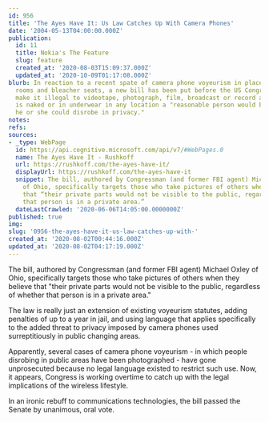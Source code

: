 ```yaml
---
id: 956
title: 'The Ayes Have It: Us Law Catches Up With Camera Phones'
date: '2004-05-13T04:00:00.000Z'
publication:
  id: 11
  title: Nokia's The Feature
  slug: feature
  created_at: '2020-08-03T15:09:37.000Z'
  updated_at: '2020-10-09T01:17:08.000Z'
blurb: In reaction to a recent spate of camera phone voyeurism in places like locker
  rooms and bleacher seats, a new bill has been put before the US Congress that would
  make it illegal to videotape, photograph, film, broadcast or record a person who
  is naked or in underwear in any location a "reasonable person would believe that
  he or she could disrobe in privacy."
notes: 
refs: 
sources:
- _type: WebPage
  id: https://api.cognitive.microsoft.com/api/v7/#WebPages.0
  name: The Ayes Have It - Rushkoff
  url: https://rushkoff.com/the-ayes-have-it/
  displayUrl: https://rushkoff.com/the-ayes-have-it
  snippet: The bill, authored by Congressman (and former FBI agent) Michael Oxley
    of Ohio, specifically targets those who take pictures of others when they believe
    that “their private parts would not be visible to the public, regardless of whether
    that person is in a private area.”
  dateLastCrawled: '2020-06-06T14:05:00.0000000Z'
published: true
img: 
slug: '0956-the-ayes-have-it-us-law-catches-up-with-'
created_at: '2020-08-02T00:44:16.000Z'
updated_at: '2020-08-02T04:17:19.000Z'
---
```

The bill, authored by Congressman (and former FBI agent) Michael Oxley of Ohio, specifically targets those who take pictures of others when they believe that "their private parts would not be visible to the public, regardless of whether that person is in a private area."

The law is really just an extension of existing voyeurism statutes, adding penalties of up to a year in jail, and using language that applies specifically to the added threat to privacy imposed by camera phones used surreptitiously in public changing areas.

Apparently, several cases of camera phone voyeurism - in which people disrobing in public areas have been photographed - have gone unprosecuted because no legal language existed to restrict such use. Now, it appears, Congress is working overtime to catch up with the legal implications of the wireless lifestyle.

In an ironic rebuff to communications technologies, the bill passed the Senate by unanimous, oral vote.
